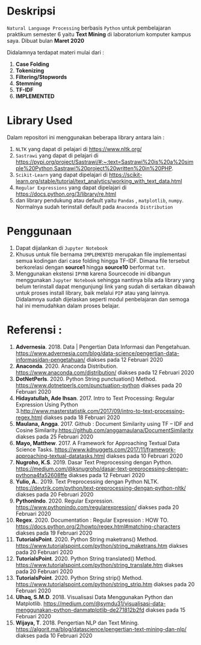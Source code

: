 # **Deskripsi**
 `Natural Language Processing`  berbasis `Python` untuk pembelajaran praktikum semester 6 yaitu **Text Mining** di laboratorium komputer kampus saya. Dibuat bulan **Maret 2020**
 
 Didalamnya terdapat materi mulai dari :
 1. **Case Folding**
 2. **Tokenizing**
 3. **Filtering/Stopwords**
 4. **Stemming**
 5. **TF-IDF**
 6. **IMPLEMENTED**
 
 # **Library Used** 
 
 Dalam repositori ini menggunakan beberapa library antara lain :
1. `NLTK` yang dapat di pelajari di https://www.nltk.org/
2. `Sastrawi` yang dapat di pelajari di https://pypi.org/project/Sastrawi/#:~:text=Sastrawi%20is%20a%20simple%20Python,Sastrawi%20project%20written%20in%20PHP.
3. `Scikit-Learn` yang dapat dipelajari di https://scikit-learn.org/stable/tutorial/text_analytics/working_with_text_data.html
4. `Regular Expressions` yang dapat dipelajari di https://docs.python.org/3/library/re.html
5. dan library pendukung atau default yaitu `Pandas` , `matplotlib`, `numpy`. Normalnya sudah terinstall default pada `Anaconda Distribution`

# **Penggunaan**
1. Dapat dijalankan di `Jupyter Notebook` 
2. Khusus untuk file bernama `IMPLEMENTED` merupakan file implementasi semua kodingan dari case folding hingga TF-IDF. Dimana file tersebut berkorelasi dengan **source1** hingga **source10** berformat `txt`. 
3.  Menggunakan ekstensi `IPYNB` karena Sourcecode ini dibangun menggunakan `Jupyter Notebook` sehingga nantinya bila ada library yang belum terinstall dapat mengunjungi link yang sudah di sertakan dibawah untuk proses install library, baik melalui `PIP` atau yang lainnya. Didalamnya sudah dijelaskan seperti modul penbelajaran dan semoga hal ini memudahkan dalam proses belajar.

# **Referensi** :
1. **Advernesia**. 2018. Data | Pengertian Data Informasi dan Pengetahuan. https://www.advernesia.com/blog/data-science/pengertian-data-informasidan-pengetahuan/ diakses pada 12 Februari 2020
2. **Anaconda**. 2020. Anaconda Distribution. https://www.anaconda.com/distribution/ diakses pada 12 Februari 2020
3. **DotNetPerls**. 2020. Python String punctuation() Method. https://www.dotnetperls.com/punctuation-python diakses pada 20 Februari 2020
4. **Hidayatullah, Ade Ihsan**. 2017. Intro to Text Processing: Regular Expression Using Python 3.http://www.masterstatistik.com/2017/09/intro-to-text-processing-regex.html diakses pada 18 Februari 2020
5. **Maulana, Angga**. 2017. Github : Document Similarity using TF – IDF and Cosine Similarity.https://github.com/anggamaulana/DocumentSimilarity diakses pada 25 Februari 2020
6. **Mayo, Matthew**. 2017. A Framework for Approaching Textual Data Science Tasks. https://www.kdnuggets.com/2017/11/framework-approaching-textual-datatasks.html diakses pada 10 Februari 2020
7. **Nugroho, K.S**. 2019. Dasar Text Preprocessing dengan Python. https://medium.com/@ksnugroho/dasar-text-preprocessing-dengan-pythona4fa52608ffe diakses pada 12 Februari 2020
8. **Yulio, A.**. 2019. Text Preprocessing dengan Python NLTK. https://devtrik.com/python/text-preprocessing-dengan-python-nltk/ diakses pada 20 Februari 2020
9. **PythonIndo**. 2020. Regular Expression. https://www.pythonindo.com/regularexpression/ diakses pada 20 Februari 2020
10. **Regex**. 2020. Documentation : Regular Expression : HOW TO. https://docs.python.org/2/howto/regex.html#matching-characters diakses pada 19 Februari 2020
11. **TutorialsPoint**. 2020. Python String maketrans() Method. https://www.tutorialspoint.com/python/string_maketrans.htm diakses pada 20 Februari 2020
12. **TutorialsPoint**. 2020. Python String translated() Method. https://www.tutorialspoint.com/python/string_translate.htm diakses pada 20 Februari 2020
13. **TutorialsPoint**. 2020. Python String strip() Method. https://www.tutorialspoint.com/python/string_strip.htm diakses pada 20 Februari 2020
14. **Ulhaq, S.M.D**. 2018. Visualisasi Data Menggunakan Python dan Matplotlib. https://medium.com/@symdu31/visualisasi-data-menggunakan-python-danmatplotlib-de271812b2fd diakses pada 15 Februari 2020
15. **Wijaya, T**. 2018. Pengertian NLP dan Text Mining. https://algorit.ma/blog/datascience/pengertian-text-mining-dan-nlp/ diakses pada 10 Februari 2020
